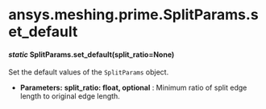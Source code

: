 # ansys.meshing.prime.SplitParams.set_default



#### *static* SplitParams.set_default(split_ratio=None)

Set the default values of the `SplitParams` object.

* **Parameters:**
  **split_ratio: float, optional**
  : Minimum ratio of split edge length to original edge length.

<!-- !! processed by numpydoc !! -->
